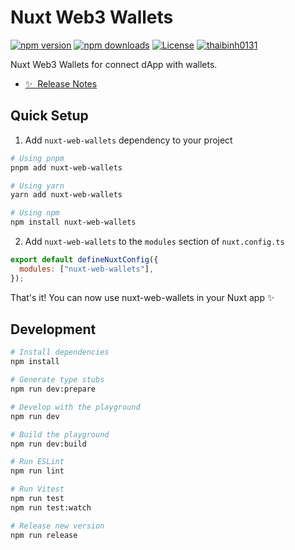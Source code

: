 <!--
Get your module up and running quickly.

Find and replace all on all files (CMD+SHIFT+F):
- Name: My Module
- Package name: my-module
- Description: My new Nuxt module
-->

# Nuxt Web3 Wallets

[![npm version][npm-version-src]][npm-version-href]
[![npm downloads][npm-downloads-src]][npm-downloads-href]
[![License][license-src]][license-href]
[![thaibinh0131][nuxt-src]][nuxt-href]

Nuxt Web3 Wallets for connect dApp with wallets.

- [✨ &nbsp;Release Notes](/CHANGELOG.md)
  <!-- - [🏀 Online playground](https://stackblitz.com/github/your-org/my-module?file=playground%2Fapp.vue) -->
  <!-- - [📖 &nbsp;Documentation](https://example.com) -->

## Quick Setup

1. Add `nuxt-web-wallets` dependency to your project

```bash
# Using pnpm
pnpm add nuxt-web-wallets

# Using yarn
yarn add nuxt-web-wallets

# Using npm
npm install nuxt-web-wallets
```

2. Add `nuxt-web-wallets` to the `modules` section of `nuxt.config.ts`

```js
export default defineNuxtConfig({
  modules: ["nuxt-web-wallets"],
});
```

That's it! You can now use nuxt-web-wallets in your Nuxt app ✨

## Development

```bash
# Install dependencies
npm install

# Generate type stubs
npm run dev:prepare

# Develop with the playground
npm run dev

# Build the playground
npm run dev:build

# Run ESLint
npm run lint

# Run Vitest
npm run test
npm run test:watch

# Release new version
npm run release
```

<!-- Badges -->

[npm-version-src]: https://img.shields.io/npm/v/nuxt-web3-wallets/latest.svg?style=flat&colorA=18181B&colorB=28CF8D
[npm-version-href]: https://www.npmjs.com/package/nuxt-web3-wallets
[npm-downloads-src]: https://img.shields.io/npm/dm/nuxt-web3-wallets.svg?style=flat&colorA=18181B&colorB=28CF8D
[npm-downloads-href]: https://npmjs.com/package/nuxt-web3-wallets
[license-src]: https://img.shields.io/npm/l/nuxt-web3-wallets.svg?style=flat&colorA=18181B&colorB=28CF8D
[license-href]: https://npmjs.com/package/nuxt-web3-wallets
[nuxt-src]: https://thaibinh0131-me.onrender.com/avatar.jpg
[nuxt-href]: https://thaibinh0131-me.onrender.com/
